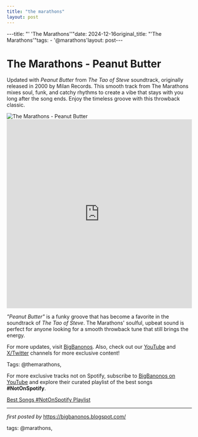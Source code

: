 ```yaml
---
title: "the marathons"
layout: post
---
```

---title: "' 'The Marathons''"date: 2024-12-16original_title: "'The Marathons'"tags:  - '@marathons'layout: post---<!-- Title of the Post --><h1 >The Marathons - Peanut Butter</h1> <!-- Introductory Text --><p >Updated with *Peanut Butter* from *The Tao of Steve* soundtrack, originally released in 2000 by Milan Records. This smooth track from The Marathons mixes soul, funk, and catchy rhythms to create a vibe that stays with you long after the song ends. Enjoy the timeless groove with this throwback classic.</p> <!-- Featured Image --><div > <img src="https://f4.bcbits.com/img/a2821255281_65" alt="The Marathons - Peanut Butter" /></div> <!-- YouTube Video Embed --><div > <iframe width="100%" height="514" src="https://www.youtube.com/embed/uh0W-lKlSP8" title="The Marathons - Peanut Butter" frameborder="0" allow="accelerometer; autoplay; clipboard-write; encrypted-media; gyroscope; picture-in-picture; web-share" referrerpolicy="strict-origin-when-cross-origin" allowfullscreen></iframe></div> <!-- Song Information --><div > <p><em>"Peanut Butter"</em> is a funky groove that has become a favorite in the soundtrack of *The Tao of Steve*. The Marathons' soulful, upbeat sound is perfect for anyone looking for a smooth throwback tune that still brings the energy.</p></div> <!-- Footer Links --><div > <p>For more updates, visit <a href="https://bigbanonos.blogspot.com/" target="_blank">BigBanonos</a>. Also, check out our <a href="https://www.youtube.com/@BigBanonos" target="_blank">YouTube</a> and <a href="https://x.com/bigbanonos" target="_blank">X/Twitter</a> channels for more exclusive content!</p></div> <!-- Tags --><p >Tags: @themarathons,</p><!--Subscribe and Playlist Links--><div>    <p>For more exclusive tracks not on Spotify, subscribe to <a href="https://www.youtube.com/@BigBanonos" target="_blank">BigBanonos on YouTube</a> and explore their curated playlist of the best songs <strong>#NotOnSpotify</strong>.</p>    <p><a href="https://www.youtube.com/playlist?list=PLtuNtuTatqI0kFahUCbtbfenC_ET5O_tr" target="_blank">Best Songs #NotOnSpotify Playlist<br /></a></p></div><hr /><p><em>first posted by</em> <a href="https://bigbanonos.blogspot.com/" rel="noopener" target="_new">https://bigbanonos.blogspot.com/</a></p><p>tags: @marathons,</p>